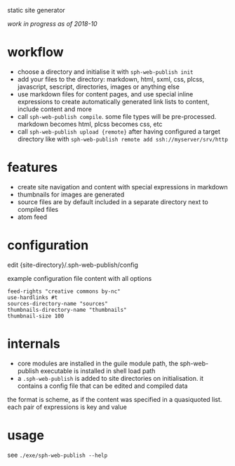 static site generator

*work in progress as of 2018-10*

# workflow
* choose a directory and initialise it with `sph-web-publish init`
* add your files to the directory: markdown, html, sxml, css, plcss, javascript, sescript, directories, images or anything else
* use markdown files for content pages, and use special inline expressions to create automatically generated link lists to content, include content and more
* call `sph-web-publish compile`. some file types will be pre-processed. markdown becomes html, plcss becomes css, etc
* call `sph-web-publish upload {remote}` after having configured a target directory like with `sph-web-publish remote add ssh://myserver/srv/http`

# features
* create site navigation and content with special expressions in markdown
* thumbnails for images are generated
* source files are by default included in a separate directory next to compiled files
* atom feed

# configuration
edit {site-directory}/.sph-web-publish/config

example configuration file content with all options
```
feed-rights "creative commons by-nc"
use-hardlinks #t
sources-directory-name "sources"
thumbnails-directory-name "thumbnails"
thumbnail-size 100
```

# internals
* core modules are installed in the guile module path, the sph-web-publish executable is installed in shell load path
* a `.sph-web-publish` is added to site directories on initialisation. it contains a config file that can be edited and compiled data

the format is scheme, as if the content was specified in a quasiquoted list. each pair of expressions is key and value

# usage
see `./exe/sph-web-publish --help`
